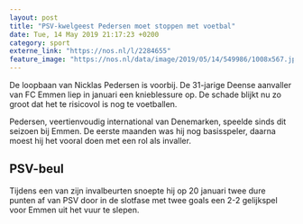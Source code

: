 ```yaml
---
layout: post
title: "PSV-kwelgeest Pedersen moet stoppen met voetbal"
date: Tue, 14 May 2019 21:17:23 +0200
category: sport
externe_link: "https://nos.nl/l/2284655"
feature_image: "https://nos.nl/data/image/2019/05/14/549986/1008x567.jpg"
---
```


<p>De loopbaan van Nicklas Pedersen is voorbij. De 31-jarige Deense aanvaller van FC Emmen liep in januari een knieblessure op. De schade blijkt nu zo groot dat het te risicovol is nog te voetballen.</p>
<p>Pedersen, veertienvoudig international van Denemarken, speelde sinds dit seizoen bij Emmen. De eerste maanden was hij nog basisspeler, daarna moest hij het vooral doen met een rol als invaller.</p>
<h2>PSV-beul</h2>
<p>Tijdens een van zijn invalbeurten snoepte hij op 20 januari twee dure punten af van PSV door in de slotfase met twee goals een 2-2 gelijkspel voor Emmen uit het vuur te slepen.</p>
